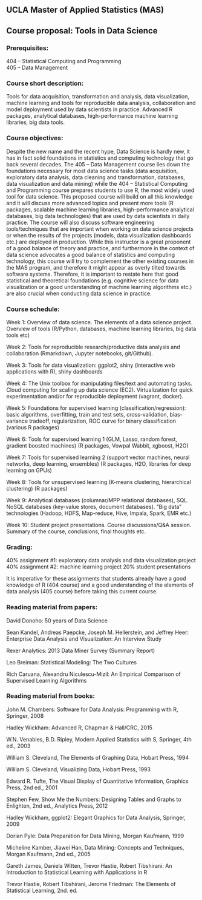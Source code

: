 ## UCLA Master of Applied Statistics (MAS) 

## Course proposal: Tools in Data Science 


### Prerequisites: 

404 – Statistical Computing and Programming <br>
405 – Data Management 


### Course short description: 

Tools for data acquisition, transformation and analysis, data visualization, machine learning and tools for reproducible data analysis, collaboration and model deployment used by data scientists in practice. Advanced R packages, analytical databases, high-performance machine learning libraries, big data tools. 


### Course objectives: 

Despite the new name and the recent hype, Data Science is hardly new, it has in fact solid foundations in statistics and computing technology that go back several decades. The 405 – Data Management course lies down the foundations necessary for most data science tasks (data acquisition, exploratory data analysis, data cleaning and transformation, databases, data visualization and data mining) while the 404 – Statistical Computing and Programming course prepares students to use R, the most widely used tool for data science. This proposed course will build on all this knowledge and it will discuss more advanced topics and present more tools (R packages, scalable machine learning libraries, high-performance analytical databases, big data technologies) that are used by data scientists in daily practice. The course will also discuss software engineering tools/techniques that are important when working on data science projects or when the results of the projects (models, data visualization dashboards etc.) are deployed in production. While this instructor is a great proponent of a good balance of theory and practice, and furthermore in the context of data science advocates a good balance of statistics and computing technology, this course will try to complement the other existing courses in the MAS program, and therefore it might appear as overly tilted towards software systems. Therefore, it is important to restate here that good statistical and theoretical foundations (e.g. cognitive science for data visualization or a good understanding of machine learning algorithms etc.) are also crucial when conducting data science in practice. 


### Course schedule: 

Week 1: Overview of data science. The elements of a data science project. Overview of tools (R/Python, databases, machine learning libraries, big data tools etc) 

Week 2: Tools for reproducible research/productive data analysis and collaboration (Rmarkdown, Jupyter notebooks, git/Github). 

Week 3: Tools for data visualization: ggplot2, shiny (interactive web applications with R), shiny dashboards 

Week 4: The Unix toolbox for manipulating files/text and automating tasks. Cloud computing for scaling up data science (EC2). Virtualization for quick experimentation and/or for reproducible deployment (vagrant, docker). 

Week 5: Foundations for supervised learning (classification/regression): basic algorithms, overfitting, train and test sets, cross-validation, bias-variance tradeoff, regularization, ROC curve for binary classification (various R packages) 

Week 6: Tools for supervised learning 1 (GLM, Lasso, random forest, gradient boosted machines) (R packages, Vowpal Wabbit, xgboost, H2O)

Week 7: Tools for supervised learning 2 (support vector machines, neural networks, deep learning, ensembles) (R packages, H2O, libraries for deep learning on GPUs) 

Week 8: Tools for unsupervised learning (K-means clustering, hierarchical clustering) (R packages) 

Week 9: Analytical databases (columnar/MPP relational databases), SQL. NoSQL databases (key-value stores, document databases). “Big data” technologies (Hadoop, HDFS, Map-reduce, Hive, Impala, Spark, EMR etc.) 

Week 10: Student project presentations. Course discussions/Q&A session. Summary of the course, conclusions, final thoughts etc. 


### Grading: 

40% assignment #1: exploratory data analysis and data visualization project 
40% assignment #2: machine learning project 
20% student presentations 

It is imperative for these assignments that students already have a good knowledge of R (404 course) and a good understanding of the elements of data analysis (405 course) before taking this current course. 


### Reading material from papers: 

David Donoho: 50 years of Data Science 

Sean Kandel, Andreas Paepcke, Joseph M. Hellerstein, and Jeffrey Heer: Enterprise Data Analysis and Visualization: An Interview Study 

Rexer Analytics: 2013 Data Miner Survey (Summary Report) 

Leo Breiman: Statistical Modeling: The Two Cultures 

Rich Caruana, Alexandru Niculescu-Mizil: An Empirical Comparison of Supervised Learning Algorithms 


### Reading material from books: 

John M. Chambers: Software for Data Analysis: Programming with R, Springer, 2008 

Hadley Wickham: Advanced R, Chapman & Hall/CRC, 2015 

W.N. Venables, B.D. Ripley, Modern Applied Statistics with S, Springer, 4th ed., 2003 

William S. Cleveland, The Elements of Graphing Data, Hobart Press, 1994 

William S. Cleveland, Visualizing Data, Hobart Press, 1993 

Edward R. Tufte, The Visual Display of Quantitative Information, Graphics Press, 2nd ed., 2001 

Stephen Few, Show Me the Numbers: Designing Tables and Graphs to Enlighten, 2nd ed., Analytics Press, 2012 

Hadley Wickham, ggplot2: Elegant Graphics for Data Analysis, Springer, 2009 

Dorian Pyle: Data Preparation for Data Mining, Morgan Kaufmann, 1999 

Micheline Kamber, Jiawei Han, Data Mining: Concepts and Techniques, Morgan Kaufmann, 2nd ed., 2005 

Gareth James, Daniela Witten, Trevor Hastie, Robert Tibshirani: An Introduction to Statistical Learning with Applications in R 

Trevor Hastie, Robert Tibshirani, Jerome Friedman: The Elements of Statistical Learning, 2nd. ed. 


